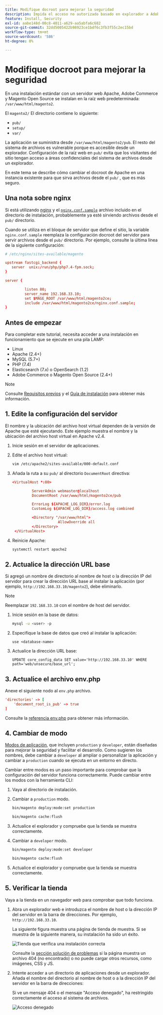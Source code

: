 ```yaml
---
title: Modifique docroot para mejorar la seguridad
description: Impida el acceso no autorizado basado en explorador a Adobe Commerce o al sistema de archivos local de Magento Open Source.
feature: Install, Security
exl-id: aabe148d-00c8-4011-a629-aa5abfa6c682
source-git-commit: 32dd5005422b98923ce1bdf6c3fb3f55c2ec15bd
workflow-type: tm+mt
source-wordcount: '586'
ht-degree: 0%

---
```


# Modifique docroot para mejorar la seguridad

En una instalación estándar con un servidor web Apache, Adobe Commerce y Magento Open Source se instalan en la raíz web predeterminada: `/var/www/html/magento2`.

El `magento2/` El directorio contiene lo siguiente:

- `pub/`
- `setup/`
- `var/`

La aplicación se suministra desde `/var/www/html/magento2/pub`. El resto del sistema de archivos es vulnerable porque es accesible desde un explorador.
Configuración de la raíz web en `pub/` evita que los visitantes del sitio tengan acceso a áreas confidenciales del sistema de archivos desde un explorador.

En este tema se describe cómo cambiar el docroot de Apache en una instancia existente para que sirva archivos desde el `pub/` , que es más seguro.

## Una nota sobre nginx

Si está utilizando [nginx](../prerequisites/web-server/nginx.md) y el [`nginx.conf.sample`](https://github.com/magento/magento2/blob/2.4/nginx.conf.sample) archivo incluido en el directorio de instalación, probablemente ya esté sirviendo archivos desde el `pub/` directorio.

Cuando se utiliza en el bloque de servidor que define el sitio, la variable `nginx.conf.sample` reemplaza la configuración docroot del servidor para servir archivos desde el `pub/` directorio. Por ejemplo, consulte la última línea de la siguiente configuración:

```conf
# /etc/nginx/sites-available/magento

upstream fastcgi_backend {
   server  unix:/run/php/php7.4-fpm.sock;
}

server {

         listen 80;
         server_name 192.168.33.10;
         set $MAGE_ROOT /var/www/html/magento2ce;
         include /var/www/html/magento2ce/nginx.conf.sample;
}
```

## Antes de empezar

Para completar este tutorial, necesita acceder a una instalación en funcionamiento que se ejecute en una pila LAMP:

- Linux
- Apache (2.4+)
- MySQL (5.7+)
- PHP (7.4)
- Elasticsearch (7.x) o OpenSearch (1.2)
- Adobe Commerce o Magento Open Source (2.4+)

>[!NOTE]
>
>Consulte [Requisitos previos](../prerequisites/overview.md) y el [Guía de instalación](../overview.md) para obtener más información.

## 1. Edite la configuración del servidor

El nombre y la ubicación del archivo host virtual dependen de la versión de Apache que esté ejecutando. Este ejemplo muestra el nombre y la ubicación del archivo host virtual en Apache v2.4.

1. Inicie sesión en el servidor de aplicaciones.
1. Edite el archivo host virtual:

   ```bash
   vim /etc/apache2/sites-available/000-default.conf
   ```

1. Añada la ruta a su `pub/` al directorio `DocumentRoot` directiva:

   ```conf
   <VirtualHost *:80>
   
            ServerAdmin webmaster@localhost
            DocumentRoot /var/www/html/magento2ce/pub
   
            ErrorLog ${APACHE_LOG_DIR}/error.log
            CustomLog ${APACHE_LOG_DIR}/access.log combined
   
            <Directory "/var/www/html">
                        AllowOverride all
            </Directory>
    </VirtualHost>
   ```

1. Reinicie Apache:

   ```bash
   systemctl restart apache2
   ```

## 2. Actualice la dirección URL base

Si agregó un nombre de directorio al nombre de host o la dirección IP del servidor para crear la dirección URL base al instalar la aplicación (por ejemplo, `http://192.168.33.10/magento2`), debe eliminarlo.

>[!NOTE]
>
>Reemplazar `192.168.33.10` con el nombre de host del servidor.

1. Inicie sesión en la base de datos:

   ```bash
   mysql -u <user> -p
   ```

1. Especifique la base de datos que creó al instalar la aplicación:

   ```shell
   use <database-name>
   ```

1. Actualice la dirección URL base:

   ```shell
   UPDATE core_config_data SET value='http://192.168.33.10' WHERE path='web/unsecure/base_url';
   ```

## 3. Actualice el archivo env.php

Anexe el siguiente nodo al `env.php` archivo.

```conf
'directories' => [
    'document_root_is_pub' => true
]
```

Consulte la [referencia env.php](../../configuration/reference/config-reference-envphp.md) para obtener más información.

## 4. Cambiar de modo

[Modos de aplicación](../../configuration/bootstrap/application-modes.md), que incluyen `production` y `developer`, están diseñadas para mejorar la seguridad y facilitar el desarrollo. Como sugieren los nombres, debe cambiar a `developer` al ampliar o personalizar la aplicación y cambiar a `production` cuando se ejecuta en un entorno en directo.

Cambiar entre modos es un paso importante para comprobar que la configuración del servidor funciona correctamente. Puede cambiar entre los modos con la herramienta CLI:

1. Vaya al directorio de instalación.
1. Cambiar a `production` modo.

   ```bash
   bin/magento deploy:mode:set production
   ```

   ```bash
   bin/magento cache:flush
   ```

1. Actualice el explorador y compruebe que la tienda se muestra correctamente.
1. Cambiar a `developer` modo.

   ```bash
   bin/magento deploy:mode:set developer
   ```

   ```bash
   bin/magento cache:flush
   ```

1. Actualice el explorador y compruebe que la tienda se muestra correctamente.

## 5. Verificar la tienda

Vaya a la tienda en un navegador web para comprobar que todo funciona.

1. Abra un explorador web e introduzca el nombre de host o la dirección IP del servidor en la barra de direcciones. Por ejemplo, `http://192.168.33.10`.

   La siguiente figura muestra una página de tienda de muestra. Si se muestra de la siguiente manera, su instalación ha sido un éxito.

   ![Tienda que verifica una instalación correcta](../../assets/installation/install-success_store.png)

   Consulte la [sección solución de problemas](https://support.magento.com/hc/en-us/articles/360032994352) si la página muestra un archivo 404 (no encontrado) o no puede cargar otros recursos, como imágenes, CSS y JS.

1. Intente acceder a un directorio de aplicaciones desde un explorador. Añada el nombre del directorio al nombre de host o a la dirección IP del servidor en la barra de direcciones:

   Si ve un mensaje 404 o el mensaje &quot;Acceso denegado&quot;, ha restringido correctamente el acceso al sistema de archivos.

   ![Acceso denegado](../../assets/installation/access-denied.png)
